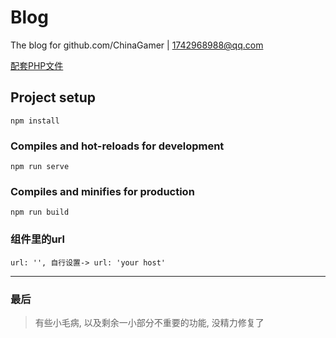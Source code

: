 # Blog

The blog for github.com/ChinaGamer | 1742968988@qq.com

[配套PHP文件](https://personal-station.cn/blog_php.txt)

## Project setup

```
npm install
```

### Compiles and hot-reloads for development

```
npm run serve
```

### Compiles and minifies for production

```
npm run build
```

### 组件里的url

```
url: '', 自行设置-> url: 'your host'
```

---

### 最后

> 有些小毛病, 以及剩余一小部分不重要的功能, 没精力修复了

